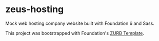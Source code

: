 
# zeus-hosting

Mock web hosting company website built with Foundation 6 and Sass.

This project was bootstrapped with Foundation's [ZURB Template](https://foundation.zurb.com/sites/docs/starter-projects.html).
